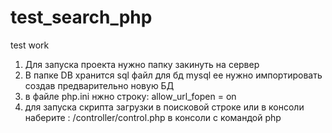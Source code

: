 # test_search_php
test work
1. Для запуска проекта нужно папку закинуть на сервер 
2. В папке DB  хранится sql файл для бд mysql ее нужно импортировать создав предварительно новую БД  
3.  в файле php.ini нжно строку: allow_url_fopen = on
4.  для запуска скрипта загрузки в поисковой строке или в консоли наберите : /controller/control.php в консоли с командой php
